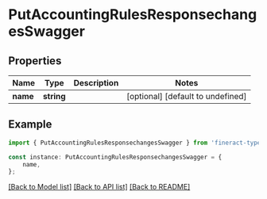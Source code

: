 # PutAccountingRulesResponsechangesSwagger


## Properties

Name | Type | Description | Notes
------------ | ------------- | ------------- | -------------
**name** | **string** |  | [optional] [default to undefined]

## Example

```typescript
import { PutAccountingRulesResponsechangesSwagger } from 'fineract-typescript-client';

const instance: PutAccountingRulesResponsechangesSwagger = {
    name,
};
```

[[Back to Model list]](../README.md#documentation-for-models) [[Back to API list]](../README.md#documentation-for-api-endpoints) [[Back to README]](../README.md)
